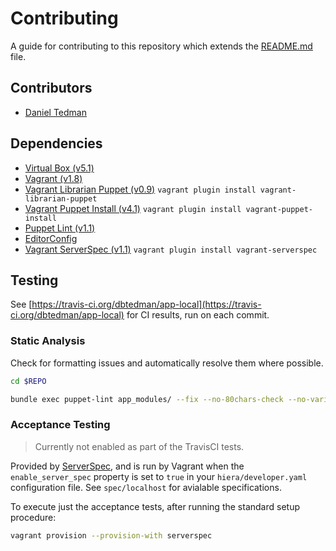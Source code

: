 
# Contributing

A guide for contributing to this repository which extends the [README.md](README.md) file. 

## Contributors

* [Daniel Tedman](https://danieltedman.com)

## Dependencies

* [Virtual Box (v5.1)](https://www.virtualbox.org/)
* [Vagrant (v1.8)](https://www.vagrantup.com)
* [Vagrant Librarian Puppet (v0.9)](https://github.com/mhahn/vagrant-librarian-puppet) `vagrant plugin install vagrant-librarian-puppet`
* [Vagrant Puppet Install (v4.1)](https://github.com/petems/vagrant-puppet-install) `vagrant plugin install vagrant-puppet-install`
* [Puppet Lint (v1.1)](http://puppet-lint.com/)
* [EditorConfig](http://editorconfig.org/#download)
* [Vagrant ServerSpec (v1.1)](https://github.com/jvoorhis/vagrant-serverspec) `vagrant plugin install vagrant-serverspec`

## Testing

See [https://travis-ci.org/dbtedman/app-local](https://travis-ci.org/dbtedman/app-local) for CI results, run on each commit.

### Static Analysis

Check for formatting issues and automatically resolve them where possible.

```bash
cd $REPO

bundle exec puppet-lint app_modules/ --fix --no-80chars-check --no-variable_scope-check
```

### Acceptance Testing

> Currently not enabled as part of the TravisCI tests.

Provided by [ServerSpec](http://serverspec.org), and is run by Vagrant when the `enable_server_spec` property is set to `true` in your `hiera/developer.yaml` configuration file. See `spec/localhost` for avialable specifications.

To execute just the acceptance tests, after running the standard setup procedure:

```bash
vagrant provision --provision-with serverspec
```
